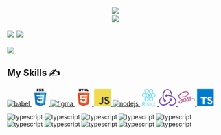 <div align="center">
<img src="https://readme-typing-svg.herokuapp.com?size=50&center=true&vCenter=true&width=800&height=100&lines=Namaste%20%F0%9F%99%8F%3BPranam%20%F0%9F%99%8F%3BKhamma%20Ghani%20%F0%9F%99%8F%3BVanakkam%20%F0%9F%99%8F%3BSat%20Sri%20Akaal%20%F0%9F%99%8F%3BAssalam%20Alaikum%20%F0%9F%99%8F%3B">
<br>
<img src="https://views.whatilearened.today/views/github/abhir9/abhir9.svg?cache=remove">
<br>
</div>
<br>


<div>
<a ><img width=422 src="https://github-readme-stats.vercel.app/api?username=abhir9&show_icons=true&count_private=true&theme=react"></a>&#8198;
<!-- <img  alt="GIF" src="https://github.com/abhir9/abhir9/blob/main/code.gif" width="311" height="200" /> -->
<a ><img width=422 src="https://github-readme-streak-stats.herokuapp.com/?user=abhir9&theme=react"></a>
</div>

<br>

<img align="center" src="https://activity-graph.herokuapp.com/graph?username=abhir9&hide_border=true&area=true&point=transparent&theme=react-dark">
<br>
<div>
    
<h2 id="skills">My Skills ✍️</h2>
<p align="left">
    <a href="https://babeljs.io/" target="_blank"> <img src="https://www.vectorlogo.zone/logos/babeljs/babeljs-icon.svg" alt="babel" width="40" height="40" /> </a>
    <a href="https://www.w3schools.com/css/" target="_blank"> <img src="https://raw.githubusercontent.com/devicons/devicon/master/icons/css3/css3-original-wordmark.svg" alt="css3" width="40" height="40" /> </a>
    <a href="https://www.figma.com/" target="_blank"> <img src="https://www.vectorlogo.zone/logos/figma/figma-icon.svg" alt="figma" width="40" height="40" /> </a>
    <a href="https://www.w3.org/html/" target="_blank"> <img src="https://raw.githubusercontent.com/devicons/devicon/master/icons/html5/html5-original-wordmark.svg" alt="html5" width="40" height="40" /> </a>
    <a href="https://developer.mozilla.org/en-US/docs/Web/JavaScript" target="_blank">
        <img src="https://raw.githubusercontent.com/devicons/devicon/master/icons/javascript/javascript-original.svg" alt="javascript" width="40" height="40" />
    </a>
    <a href="https://nodejs.org" target="_blank"> <img src="https://raw.githubusercontent.com/devicons/devicon/blob/master/icons/nodejs/nodejs-plain.svg" alt="nodejs" width="40" height="40" /> </a>
    <a href="https://reactjs.org/" target="_blank"> <img src="https://raw.githubusercontent.com/devicons/devicon/master/icons/react/react-original-wordmark.svg" alt="react" width="40" height="40" /> </a>
    <a href="https://redux.js.org" target="_blank"> <img src="https://raw.githubusercontent.com/devicons/devicon/master/icons/redux/redux-original.svg" alt="redux" width="40" height="40" /> </a>
    <a href="https://sass-lang.com" target="_blank"> <img src="https://raw.githubusercontent.com/devicons/devicon/master/icons/sass/sass-original.svg" alt="sass" width="40" height="40" /> </a>
    <a href="https://www.typescriptlang.org/" target="_blank"> <img src="https://raw.githubusercontent.com/devicons/devicon/master/icons/typescript/typescript-original.svg" alt="typescript" width="40" height="40" /> </a>

<a target="_blank"> <img src="https://raw.githubusercontent.com/devicons/devicon/blob/master/icons/ubuntu/ubuntu-plain.svg" alt="typescript" width="40" height="40" /> </a>
<a target="_blank"> <img src="https://raw.githubusercontent.com/devicons/devicon/blob/master/icons/java/java-plain.svg" alt="typescript" width="40" height="40" /> </a>
<a target="_blank"> <img src="https://raw.githubusercontent.com/devicons/devicon/blob/master/icons/go/go-original.svg" alt="typescript" width="40" height="40" /> </a>
<a target="_blank"> <img src="https://raw.githubusercontent.com/devicons/devicon/blob/master/icons/git/git-plain.svg" alt="typescript" width="40" height="40" /> </a>
<a target="_blank"> <img src="https://raw.githubusercontent.com/devicons/devicon/blob/master/icons/express/express-original.svg" alt="typescript" width="40" height="40" /> </a>
<a target="_blank"> <img src="https://raw.githubusercontent.com/devicons/devicon/blob/master/icons/circleci/circleci-plain.svg" alt="typescript" width="40" height="40" /> </a>
<a target="_blank"> <img src="https://raw.githubusercontent.com/devicons/devicon/blob/master/icons/bash/bash-original.svg" alt="typescript" width="40" height="40" /> </a>
<a target="_blank"> <img src="https://raw.githubusercontent.com/devicons/devicon/blob/master/icons/arduino/arduino-original.svg" alt="typescript" width="40" height="40" /> </a>
<a target="_blank"> <img src="https://raw.githubusercontent.com/devicons/devicon/blob/master/icons/android/android-plain.svg" alt="typescript" width="40" height="40" /> </a>
<a target="_blank"> <img src="https://raw.githubusercontent.com/devicons/devicon/blob/master/icons/docker/docker-plain.svg" alt="typescript" width="40" height="40" /> </a>    
    
    
</p>
</div>
